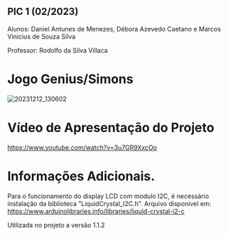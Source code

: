 
## PIC 1 (02/2023)
Alunos: Daniel Antunes de Menezes, Débora Azevedo Caetano e Marcos
Vinícius de Souza Silva


Professor: Rodolfo da Silva Villaca


# Jogo Genius/Simons
![20231212_130602](https://github.com/mvssilva/PIC1-2023-2/assets/139233609/37e43d90-674a-45cc-bf50-6546753a8a7d)


# Vídeo de Apresentação do Projeto
https://www.youtube.com/watch?v=3u7GR9XxcOo


# Informações Adicionais.
Para o funcionamento do display LCD com modulo I2C, 
é necessário instalação da biblioteca "LiquidCrystal_I2C.h".
Arquivo disponivel em: https://www.arduinolibraries.info/libraries/liquid-crystal-i2-c

Utilizada no projeto a versão 1.1.2
